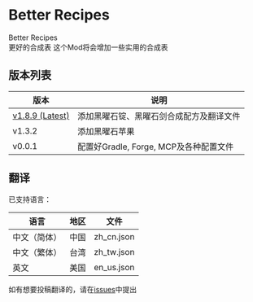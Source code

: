 # Better Recipes
Better Recipes  
更好的合成表
这个Mod将会增加一些实用的合成表  

## 版本列表  

|版本|说明|
|---------------|--------------------------------|
|[v1.8.9 (Latest)](https://github.com/sjc0910/BetterRecipes/releases/download/v1.8.9/BetterRecipes.jar)|添加黑曜石锭、黑曜石剑合成配方及翻译文件|
|v1.3.2|添加黑曜石苹果|
|v0.0.1|配置好Gradle, Forge, MCP及各种配置文件|

## 翻译
已支持语言：
 
|语言|地区|文件|
|----------|---|----------|
|中文（简体）|中国|zh_cn.json|
|中文（繁体）|台湾|zh_tw.json|
|英文|美国|en_us.json|

如有想要投稿翻译的，请在[issues](https://github.com/sjc0910/BetterRecipes/issues)中提出

